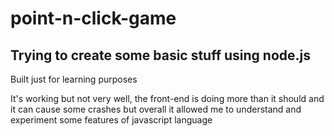 # point-n-click-game
## Trying to create some basic stuff using node.js
Built just for learning purposes

It's working but not very well, the front-end is doing more than it should and it can cause some crashes but overall it allowed me to understand and experiment some features of javascript language